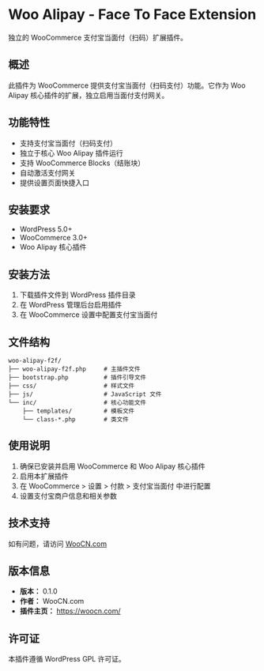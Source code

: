 # Woo Alipay - Face To Face Extension

独立的 WooCommerce 支付宝当面付（扫码）扩展插件。

## 概述

此插件为 WooCommerce 提供支付宝当面付（扫码支付）功能。它作为 Woo Alipay 核心插件的扩展，独立启用当面付支付网关。

## 功能特性

- 支持支付宝当面付（扫码支付）
- 独立于核心 Woo Alipay 插件运行
- 支持 WooCommerce Blocks（结账块）
- 自动激活支付网关
- 提供设置页面快捷入口

## 安装要求

- WordPress 5.0+
- WooCommerce 3.0+
- Woo Alipay 核心插件

## 安装方法

1. 下载插件文件到 WordPress 插件目录
2. 在 WordPress 管理后台启用插件
3. 在 WooCommerce 设置中配置支付宝当面付

## 文件结构

```
woo-alipay-f2f/
├── woo-alipay-f2f.php     # 主插件文件
├── bootstrap.php          # 插件引导文件
├── css/                   # 样式文件
├── js/                    # JavaScript 文件
└── inc/                   # 核心功能文件
    ├── templates/         # 模板文件
    └── class-*.php        # 类文件
```

## 使用说明

1. 确保已安装并启用 WooCommerce 和 Woo Alipay 核心插件
2. 启用本扩展插件
3. 在 WooCommerce > 设置 > 付款 > 支付宝当面付 中进行配置
4. 设置支付宝商户信息和相关参数

## 技术支持

如有问题，请访问 [WooCN.com](https://woocn.com/)

## 版本信息

- **版本：** 0.1.0
- **作者：** WooCN.com
- **插件主页：** https://woocn.com/

## 许可证

本插件遵循 WordPress GPL 许可证。